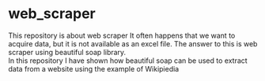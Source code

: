 # web_scraper

This repository is about web scraper 
It often happens that we want to acquire data, but it is not available as an excel file. The answer to this is web scraper using beautiful soap library.  
In this repository I have shown how beautiful soap can be used to extract data from a website using the example of Wikipiedia 
